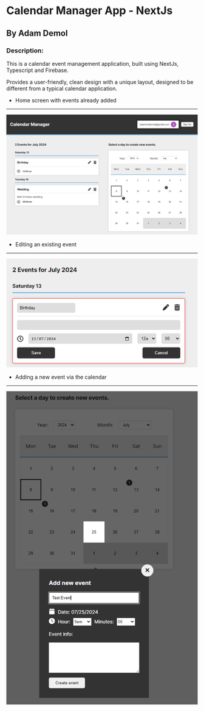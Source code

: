 # Calendar Manager App - NextJs

## By Adam Demol

### Description:
This is a calendar event management application, built using NextJs, Typescript and Firebase. 

Provides a user-friendly, clean design with a unique layout, designed to be different from a typical calendar application.

- Home screen with events already added
---
![App Preview 1](https://github.com/adamdgit/firebase-calendar/blob/master/app/images/1.png)

- Editing an existing event
---
![App Preview 2](https://github.com/adamdgit/firebase-calendar/blob/master/app/images/2.png)

- Adding a new event via the calendar
---
![App Preview 3](https://github.com/adamdgit/firebase-calendar/blob/master/app/images/3.png)
